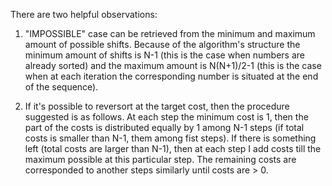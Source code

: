There are two helpful observations:

1) "IMPOSSIBLE" case can be retrieved from the minimum and maximum amount of possible shifts. Because of the algorithm's structure the minimum amount of shifts is N-1
(this is the case when numbers are already sorted) and the maximum amount is N(N+1)/2-1 (this is the case when at each iteration the corresponding number is 
situated at the end of the sequence).

2) If it's possible to reversort at the target cost, then the procedure suggested is as follows. At each step the minimum cost is 1, then the part of the costs is
distributed equally by 1 among N-1 steps (if total costs is smaller than N-1, them among fist steps). If there is something left (total costs are larger than N-1),
then at each step I add costs till the maximum possible at this particular step. The remaining costs are corresponded to another steps similarly until costs are > 0.
